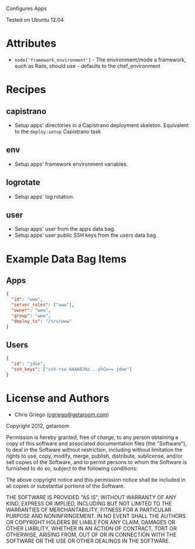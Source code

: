 Configures Apps

Tested on Ubuntu 12.04

# Attributes

* `node['framework_environment']` - The environment/mode a framework, such as Rails, should use - defaults to the chef_environment

# Recipes

## capistrano

* Setup apps' directories in a Capistrano deployment skeleton.
  Equivalent to the `deploy:setup` Capistrano task

## env

* Setup apps' framework environment variables.

## logrotate

* Setup apps' log rotation.

## user

* Setup apps' user from the apps data bag.
* Setup apps' user public SSH keys from the users data bag.

# Example Data Bag Items

## Apps

```json
{
  "id": "www",
  "server_roles": ["www"],
  "owner": "www",
  "group": "www",
  "deploy_to": "/srv/www"
}
```

## Users

```json
{
  "id": "jdoe",
  "ssh_keys": ["ssh-rsa AAAAB3Nz...yhCw== jdoe"]
}
```

# License and Authors

* Chris Griego (<cgriego@getaroom.com>)

Copyright 2012, getaroom

Permission is hereby granted, free of charge, to any person obtaining
a copy of this software and associated documentation files (the
"Software"), to deal in the Software without restriction, including
without limitation the rights to use, copy, modify, merge, publish,
distribute, sublicense, and/or sell copies of the Software, and to
permit persons to whom the Software is furnished to do so, subject to
the following conditions:

The above copyright notice and this permission notice shall be
included in all copies or substantial portions of the Software.

THE SOFTWARE IS PROVIDED "AS IS", WITHOUT WARRANTY OF ANY KIND,
EXPRESS OR IMPLIED, INCLUDING BUT NOT LIMITED TO THE WARRANTIES OF
MERCHANTABILITY, FITNESS FOR A PARTICULAR PURPOSE AND
NONINFRINGEMENT. IN NO EVENT SHALL THE AUTHORS OR COPYRIGHT HOLDERS BE
LIABLE FOR ANY CLAIM, DAMAGES OR OTHER LIABILITY, WHETHER IN AN ACTION
OF CONTRACT, TORT OR OTHERWISE, ARISING FROM, OUT OF OR IN CONNECTION
WITH THE SOFTWARE OR THE USE OR OTHER DEALINGS IN THE SOFTWARE.
